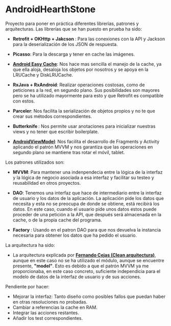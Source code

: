 # AndroidHearthStone
Proyecto para poner en práctica diferentes librerías, patrones y arquitecturas. Las librerías
que se han puesto en prueba ha sido:

  - <b> Retrofit + OKHttp + Jakcson </b>: Para las conexiones con la API y Jackson para la deserialización 
  de los JSON de respuesta.
  
  - <b>Picasso</b>: Para la descarga y tener en cache las imágenes.
  
  - <b>**[Android Easy Cache](https://github.com/vincentbrison/android-easy-cache)**</b>: Nos hace mas sencilla el manejo de la cache, ya que ella
  aloja, desaloja los objetos por nosotros y se apoya en la LRUCache y DiskLRUCache.
  
  - <b>RxJava + RxAndroid</b>: Realizar operaciones costosas, como de peticiones a la red, en segundo
  plano. Sus posibilidades son mayores pero se ha utilizado mayormente para esto y que Retrofit
  es compatible con estos. 
  
  - <b>Parceler</b>: Nos facilita la serialización de objetos propios y no te que crear sus métodos 
  correspondientes.
  
  - <b>Butterknife </b>: Nos permite usar anotaciones para inicializar nuestras views y no tener que
  escribir boilerplate.
  
  - <b>**[AndroidViewModel](https://github.com/inloop/AndroidViewModel)**</b>: Nos facilita el desarrollo de Fragments y Activity aplicando el patrón MVVM
  y nos garantiza que las operaciones en segundo plano se mantiene tras rotar el móvil, tablet.
  
Los patrones utilizados son:

  - <b>MVVM</b>: Para mantener una indenpendecia entre la lógica de la interfaz y la lógica de negocio
  asociada a esa interfaz y facilitar su testeo y reusabilidad en otros proyectos.
  
  - <b>DAO</b>: Tenemos una interfaz que hace de intermediario entre la interfaz de usuario y 
  los datos de la aplicación. La aplicación pide los datos que necesita y esta no se preocupa
  de donde se obtiene, está recibirá los datos. En este caso, cuando el usuario pide unos datos
  estos puede proceder de una petición a la API, que después será almacenada en la cache, o de
  la propia cache del programa.
  
  - <b> Factory </b>: Usando en el patron DAO para que nos devuelva la instancia necesaria para
  obtener los datos que ha pedido el usuario. 
  
La arquitectura ha sido:

  - La arquitectura explicada por **[Fernando Cejas (Clean arquitectura)](http://fernandocejas.com/2015/07/18/architecting-android-the-evolution/)**, aunque en este caso no 
  se ha utilizado el módulo, aunque se encuentre presente, <b>"model"</b>. Esto es debido a que el
  patrón MVVM ya me proporcionaba, en este caso concreto, suficiente independicia para el 
  modelo de datos de la interfaz de usuario y de sus acciones.
  
Pendiente por hacer:
  
  - Mejorar la interfaz: Tanto diseño como posibles fallos que puedan haber en otras resoluciones no probadas.
  - Cambiar a referencias la cache en RAM.
  - Integrar las acciones restantes.
  - Añadir los test correspondientes.
